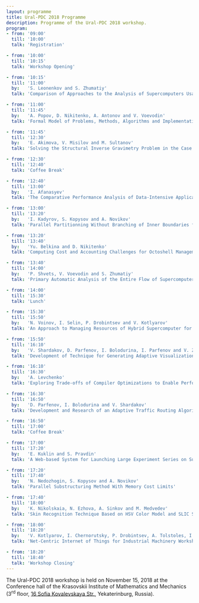 ```yaml
---
layout: programme
title: Ural-PDC 2018 Programme
description: Programme of the Ural-PDC 2018 workshop.
program:
- from: '09:00'
  till: '10:00'
  talk: 'Registration'

- from: '10:00'
  till: '10:15'
  talk: 'Workshop Opening'

- from: '10:15'
  till: '11:00'
  by:   'S. Leonenkov and S. Zhumatiy'
  talk: 'Comparison of Approaches to the Analysis of Supercomputers Usage Efficiency by the Example of Lomonosov and Lomonosov-2 Supercomputers'

- from: '11:00'
  till: '11:45'
  by:   'A. Popov, D. Nikitenko, A. Antonov and V. Voevodin'
  talk: 'Formal Model of Problems, Methods, Algorithms and Implementations in the Advancing AlgoWiki Open Encyclopedia'

- from: '11:45'
  till: '12:30'
  by:   'E. Akimova, V. Misilov and M. Sultanov'
  talk: 'Solving the Structural Inverse Gravimetry Problem in the Case of Multilayered Medium Using GPU'

- from: '12:30'
  till: '12:40'
  talk: 'Coffee Break'

- from: '12:40'
  till: '13:00'
  by:   'I. Afanasyev'
  talk: 'The Comparative Performance Analysis of Data-Intensive Applications for IBM Minsky and Newell Systems'

- from: '13:00'
  till: '13:20'
  by:   'I. Kadyrov, S. Kopysov and A. Novikov'
  talk: 'Parallel Partitionning Without Branching of Inner Boundaries for Arbitrary Domain'

- from: '13:20'
  till: '13:40'
  by:   'Yu. Belkina and D. Nikitenko'
  talk: 'Computing Cost and Accounting Challenges for Octoshell Management System'

- from: '13:40'
  till: '14:00'
  by:   'P. Shvets, V. Voevodin and S. Zhumatiy'
  talk: 'Primary Automatic Analysis of the Entire Flow of Supercomputer Applications'

- from: '14:00'
  till: '15:30'
  talk: 'Lunch'

- from: '15:30'
  till: '15:50'
  by:   'N. Voinov, I. Selin, P. Drobintsev and V. Kotlyarov'
  talk: 'An Approach to Managing Resources of Hybrid Supercomputer for Photogrammetric Tasks'

- from: '15:50'
  till: '16:10'
  by:   'V. Shardakov, D. Parfenov, I. Bolodurina, I. Parfenov and V. Zaporozhko'
  talk: 'Development of Technique for Generating Adaptive Visualization of Three-Dimensional Objects in a Cloud Educational Environment'

- from: '16:10'
  till: '16:30'
  by:   'A. Levchenko'
  talk: 'Exploring Trade-offs of Compiler Optimizations to Enable Performance Portability for Multi-level Memory Hierarchies'

- from: '16:30'
  till: '16:50'
  by:   'D. Parfenov, I. Bolodurina and V. Shardakov'
  talk: 'Development and Research of an Adaptive Traffic Routing Algorithm Based on a Neural Network Approach for a Cloud System Oriented on Processing Big Data'

- from: '16:50'
  till: '17:00'
  talk: 'Coffee Break'

- from: '17:00'
  till: '17:20'
  by:   'E. Kuklin and S. Pravdin'
  talk: 'A Web-based System for Launching Large Experiment Series on Supercomputers'

- from: '17:20'
  till: '17:40'
  by:   'N. Nedozhogin, S. Kopysov and A. Novikov'
  talk: 'Parallel Substructuring Method With Memory Cost Limits'

- from: '17:40'
  till: '18:00'
  by:   'K. Nikolskaia, N. Ezhova, A. Sinkov and M. Medvedev'
  talk: 'Skin Recognition Technique Based on HSV Color Model and SLIC Segmentation Method'

- from: '18:00'
  till: '18:20'
  by:   'V. Kotlyarov, I. Chernorutsky, P. Drobintsev, A. Tolstoles, I. Khrustaleva and L. Kotlyarova'
  talk: 'Net-Centric Internet of Things for Industrial Machinery Workshop'

- from: '18:20'
  till: '18:40'
  talk: 'Workshop Closing'
---
```


The Ural-PDC 2018 workshop is held on November 15, 2018 at the Conference hall of the Krasovskii Institute of Mathematics and Mechanics (3<sup>rd</sup> floor, [16 Sofia Kovalevskaya Str.](https://2gis.ru/ekaterinburg/firm/1267165676521629), Yekaterinburg, Russia).

